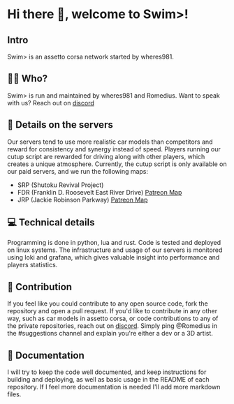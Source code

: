 # Hi there 👋, welcome to Swim>!

## Intro
Swim> is an assetto corsa network started by wheres981.

## 🦹🏿 Who?
Swim> is run and maintained by wheres981 and Romedius. Want to speak with us? Reach out on [discord](discord.gg/swim-ac)

## 🧾 Details on the servers
Our servers tend to use more realistic car models than competitors and reward for consistency and synergy instead of speed. Players running our cutup script are rewarded for driving along with other players, which creates a unique atmosphere. Currently, the cutup script is only available on our paid servers, and we run the following maps:
- SRP (Shutoku Revival Project)
- FDR (Franklin D. Roosevelt East River Drive) [Patreon Map](https://www.patreon.com/andrepradiktha/posts)
- JRP (Jackie Robinson Parkway) [Patreon Map](https://www.patreon.com/andrepradiktha/posts)

## 💻 Technical details
Programming is done in python, lua and rust. Code is tested and deployed on linux systems. The infrastructure and usage of our servers is monitored using loki and grafana, which gives valuable insight into performance and players statistics.

## 🧙 Contribution
If you feel like you could contribute to any open source code, fork the repository and open a pull request. If you'd like to contribute in any other way, such as car models in assetto corsa, or code contributions to any of the private repositories, reach out on [discord](discord.gg/swim-ac). Simply ping @Romedius in the #suggestions channel and explain you're either a dev or a 3D artist.

## 📒 Documentation
I will try to keep the code well documented, and keep instructions for building and deploying, as well as basic usage in the README of each repository. If I feel more documentation is needed I'll add more markdown files.
